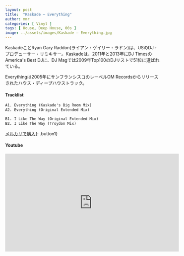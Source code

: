 ```yaml
---
layout: post
title:  "Kaskade – Everything"
author: mmr
categories: [ Vinyl ]
tags: [ House, Deep House, 00s ]
image: ../assets/images/Kaskade – Everything.jpg
---
```


KaskadeことRyan Gary Raddon(ライアン・ゲイリー・ラドン)は、USのDJ・プロデューサー・リミキサー。Kaskadeは、2011年と2013年にDJ TimesのAmerica's Best DJに、DJ Magでは2009年Top100のDJリストで51位に選ばれている。

Everythingは2005年にサンフランシスコのレーベルOM Recordsからリリースされたハウス・ディープハウストラック。

#### Tracklist
```md
A1. Everything (Kaskade's Big Room Mix)
A2. Everything (Original Extended Mix)

B1. I Like The Way (Original Extended Mix)
B2. I Like The Way (Troydon Mix)
```

[メルカリで購入](https://jp.mercari.com/item/m34772328615?afid=6142608987){: .button1}

#### Youtube 
<iframe width="560" height="315" src="https://www.youtube.com/embed/Wg9t_kdj3iE?si=P5VO3omd1SODcrup" title="YouTube video player" frameborder="0" allow="accelerometer; autoplay; clipboard-write; encrypted-media; gyroscope; picture-in-picture; web-share" referrerpolicy="strict-origin-when-cross-origin" allowfullscreen></iframe>